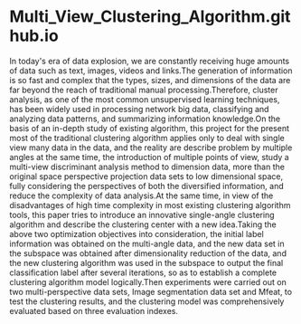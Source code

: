 # Multi_View_Clustering_Algorithm.github.io

In today's era of data explosion, we are constantly receiving huge amounts of data such as text, images, videos and links.The generation of information is so fast and complex that the types, sizes, and dimensions of the data are far beyond the reach of traditional manual processing.Therefore, cluster analysis, as one of the most common unsupervised learning techniques, has been widely used in processing network big data, classifying and analyzing data patterns, and summarizing information knowledge.On the basis of an in-depth study of existing algorithm, this project for the present most of the traditional clustering algorithm applies only to deal with single view many data in the data, and the reality are describe problem by multiple angles at the same time, the introduction of multiple points of view, study a multi-view discriminant analysis method to dimension data, more than the original space perspective projection data sets to low dimensional space, fully considering the perspectives of both the diversified information, and reduce the complexity of data analysis.At the same time, in view of the disadvantages of high time complexity in most existing clustering algorithm tools, this paper tries to introduce an innovative single-angle clustering algorithm and describe the clustering center with a new idea.Taking the above two optimization objectives into consideration, the initial label information was obtained on the multi-angle data, and the new data set in the subspace was obtained after dimensionality reduction of the data, and the new clustering algorithm was used in the subspace to output the final classification label after several iterations, so as to establish a complete clustering algorithm model logically.Then experiments were carried out on two multi-perspective data sets, Image segmentation data set and Mfeat, to test the clustering results, and the clustering model was comprehensively evaluated based on three evaluation indexes.
